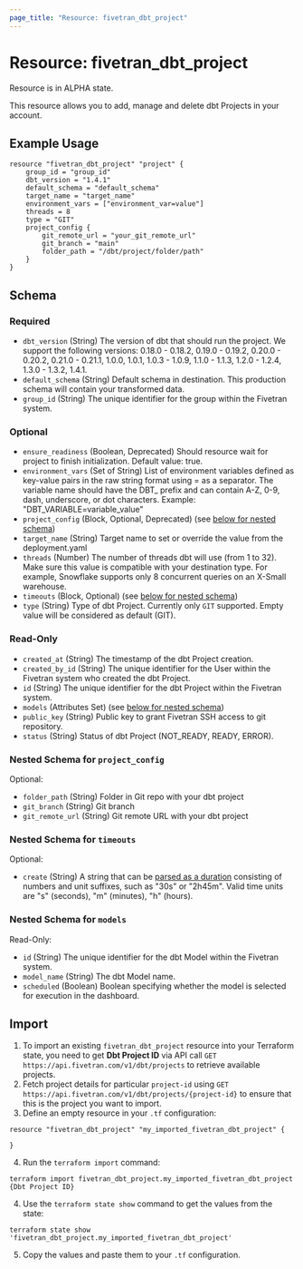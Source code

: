 ```yaml
---
page_title: "Resource: fivetran_dbt_project"
---
```


# Resource: fivetran_dbt_project

Resource is in ALPHA state.

This resource allows you to add, manage and delete dbt Projects in your account. 

## Example Usage

```hcl
resource "fivetran_dbt_project" "project" {
    group_id = "group_id"
    dbt_version = "1.4.1"
    default_schema = "default_schema"
    target_name = "target_name"
    environment_vars = ["environment_var=value"]
    threads = 8
    type = "GIT"
    project_config {
        git_remote_url = "your_git_remote_url"
        git_branch = "main"
        folder_path = "/dbt/project/folder/path"
    }
}
```

<!-- schema generated by tfplugindocs -->
## Schema

### Required

- `dbt_version` (String) The version of dbt that should run the project. We support the following versions: 0.18.0 - 0.18.2, 0.19.0 - 0.19.2, 0.20.0 - 0.20.2, 0.21.0 - 0.21.1, 1.0.0, 1.0.1, 1.0.3 - 1.0.9, 1.1.0 - 1.1.3, 1.2.0 - 1.2.4, 1.3.0 - 1.3.2, 1.4.1.
- `default_schema` (String) Default schema in destination. This production schema will contain your transformed data.
- `group_id` (String) The unique identifier for the group within the Fivetran system.

### Optional

- `ensure_readiness` (Boolean, Deprecated) Should resource wait for project to finish initialization. Default value: true.
- `environment_vars` (Set of String) List of environment variables defined as key-value pairs in the raw string format using = as a separator. The variable name should have the DBT_ prefix and can contain A-Z, 0-9, dash, underscore, or dot characters. Example: "DBT_VARIABLE=variable_value"
- `project_config` (Block, Optional, Deprecated) (see [below for nested schema](#nestedblock--project_config))
- `target_name` (String) Target name to set or override the value from the deployment.yaml
- `threads` (Number) The number of threads dbt will use (from 1 to 32). Make sure this value is compatible with your destination type. For example, Snowflake supports only 8 concurrent queries on an X-Small warehouse.
- `timeouts` (Block, Optional) (see [below for nested schema](#nestedblock--timeouts))
- `type` (String) Type of dbt Project. Currently only `GIT` supported. Empty value will be considered as default (GIT).

### Read-Only

- `created_at` (String) The timestamp of the dbt Project creation.
- `created_by_id` (String) The unique identifier for the User within the Fivetran system who created the dbt Project.
- `id` (String) The unique identifier for the dbt Project within the Fivetran system.
- `models` (Attributes Set) (see [below for nested schema](#nestedatt--models))
- `public_key` (String) Public key to grant Fivetran SSH access to git repository.
- `status` (String) Status of dbt Project (NOT_READY, READY, ERROR).

<a id="nestedblock--project_config"></a>
### Nested Schema for `project_config`

Optional:

- `folder_path` (String) Folder in Git repo with your dbt project
- `git_branch` (String) Git branch
- `git_remote_url` (String) Git remote URL with your dbt project


<a id="nestedblock--timeouts"></a>
### Nested Schema for `timeouts`

Optional:

- `create` (String) A string that can be [parsed as a duration](https://pkg.go.dev/time#ParseDuration) consisting of numbers and unit suffixes, such as "30s" or "2h45m". Valid time units are "s" (seconds), "m" (minutes), "h" (hours).


<a id="nestedatt--models"></a>
### Nested Schema for `models`

Read-Only:

- `id` (String) The unique identifier for the dbt Model within the Fivetran system.
- `model_name` (String) The dbt Model name.
- `scheduled` (Boolean) Boolean specifying whether the model is selected for execution in the dashboard.

## Import

1. To import an existing `fivetran_dbt_project` resource into your Terraform state, you need to get **Dbt Project ID** via API call `GET https://api.fivetran.com/v1/dbt/projects` to retrieve available projects.
2. Fetch project details for particular `project-id` using `GET https://api.fivetran.com/v1/dbt/projects/{project-id}` to ensure that this is the project you want to import.
3. Define an empty resource in your `.tf` configuration:

```hcl
resource "fivetran_dbt_project" "my_imported_fivetran_dbt_project" {

}
```

4. Run the `terraform import` command:

```
terraform import fivetran_dbt_project.my_imported_fivetran_dbt_project {Dbt Project ID}
```

4. Use the `terraform state show` command to get the values from the state:

```
terraform state show 'fivetran_dbt_project.my_imported_fivetran_dbt_project'
```

5. Copy the values and paste them to your `.tf` configuration.